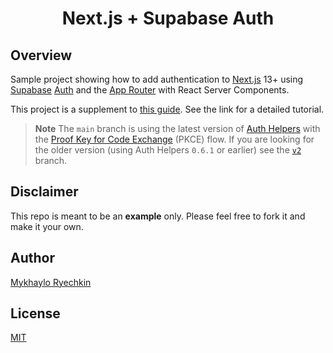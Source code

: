 <h1 align="center"><b>Next.js</b> + <b>Supabase</b> Auth</h1>

## Overview

Sample project showing how to add authentication to [Next.js](https://nextjs.org/) 13+ using [Supabase](https://www.supabase.io/) [Auth](https://supabase.com/docs/guides/auth) and the [App Router](https://nextjs.org/docs/app) with React Server Components.

This project is a supplement to [this guide](https://misha.wtf/blog/supabase-auth-next-13-pkce). See the link for a detailed tutorial.

> **Note**
> The `main` branch is using the latest version of [Auth Helpers](https://supabase.com/docs/guides/auth/auth-helpers/nextjs) with the [Proof Key for Code Exchange](https://supabase.com/blog/supabase-auth-sso-pkce#introducing-pkce) (PKCE) flow. If you are looking for the older version (using Auth Helpers `0.6.1` or earlier) see the [`v2`](https://github.com/mryechkin/nextjs-supabase-auth/tree/v2) branch.

## Disclaimer

This repo is meant to be an **example** only. Please feel free to fork it and make it your own.

## Author

[Mykhaylo Ryechkin](https://github.com/mryechkin)

## License

[MIT](https://choosealicense.com/licenses/mit/)
